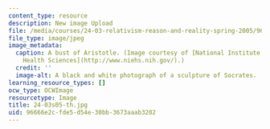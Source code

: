 ```yaml
---
content_type: resource
description: New image Upload
file: /media/courses/24-03-relativism-reason-and-reality-spring-2005/96666e2cfde5d54e30bb3673aaab3202_24-03s05-th.jpg
file_type: image/jpeg
image_metadata:
  caption: A bust of Aristotle. (Image courtesy of [National Institute of Environmental
    Health Sciences](http://www.niehs.nih.gov/).)
  credit: ''
  image-alt: A black and white photograph of a sculpture of Socrates.
learning_resource_types: []
ocw_type: OCWImage
resourcetype: Image
title: 24-03s05-th.jpg
uid: 96666e2c-fde5-d54e-30bb-3673aaab3202
---
```


